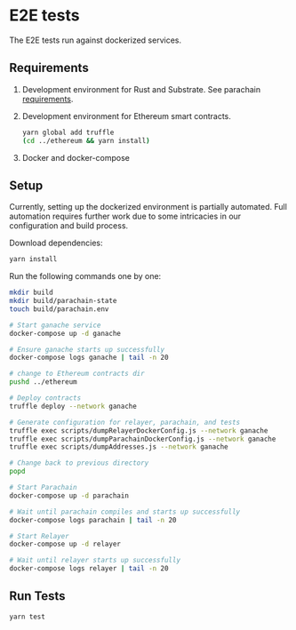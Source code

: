 # E2E tests

The E2E tests run against dockerized services.

## Requirements

1. Development environment for Rust and Substrate. See parachain [requirements](../parachain/README.md#requirements).
2. Development environment for Ethereum smart contracts.

   ```bash
   yarn global add truffle
   (cd ../ethereum && yarn install)
    ```

3. Docker and docker-compose

## Setup

Currently, setting up the dockerized environment is partially automated. Full automation requires further work due to some intricacies in our configuration and build process.

Download dependencies:

```bash
yarn install
```

Run the following commands one by one:

```bash
mkdir build
mkdir build/parachain-state
touch build/parachain.env

# Start ganache service
docker-compose up -d ganache

# Ensure ganache starts up successfully
docker-compose logs ganache | tail -n 20

# change to Ethereum contracts dir
pushd ../ethereum

# Deploy contracts
truffle deploy --network ganache

# Generate configuration for relayer, parachain, and tests
truffle exec scripts/dumpRelayerDockerConfig.js --network ganache
truffle exec scripts/dumpParachainDockerConfig.js --network ganache
truffle exec scripts/dumpAddresses.js --network ganache

# Change back to previous directory
popd

# Start Parachain
docker-compose up -d parachain

# Wait until parachain compiles and starts up successfully
docker-compose logs parachain | tail -n 20

# Start Relayer
docker-compose up -d relayer

# Wait until relayer starts up successfully
docker-compose logs relayer | tail -n 20
```

## Run Tests

```bash
yarn test
```
